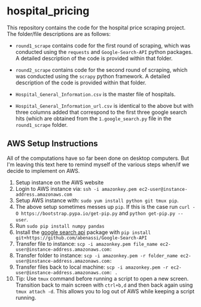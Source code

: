 # hospital_pricing

This repository contains the code for the hospital price scraping project. The folder/file descriptions are as follows:

- `round1_scrape` contains code for the first round of scraping, which was conducted using the `requests` and `Google-Search-API` python packages. A detailed description of the code is provided within that folder.

- `round2_scrape` contains code for the second round of scraping, which was conducted using the `scrapy` python framework. A detailed description of the code is provided within that folder.

- `Hospital_General_Information.csv` is the master file of hospitals.

- `Hospital_General_Information_url.csv` is identical to the above but with three columns added that correspond to the first three google search hits (which are obtained from the `1.google_search.py` file in the `round1_scrape` folder.

## AWS Setup Instructions

All of the computations have so far been done on desktop computers. But I'm leaving this text here to remind myself of the various steps when/if we decide to implement on AWS.

1. Setup instance on the AWS website
2. Login to AWS instance via: `ssh -i amazonkey.pem ec2-user@instance-address.amazonaws.com`
3. Setup AWS instance with: `sudo yum install python git tmux pip`.
4. The above setup sometimes messes up `pip`. If this is the case run `curl -O https://bootstrap.pypa.io/get-pip.py` and `python get-pip.py --user`.
5. Run `sudo pip install numpy pandas`
6. Install the [google search api](https://github.com/abenassi/Google-Search-API) package with `pip install git+https://github.com/abenassi/Google-Search-API`
7. Transfer file to instance: `scp -i amazonkey.pem file_name ec2-user@instance-address.amazonaws.com:`
8. Transfer folder to instance: `scp -i amazonkey.pem -r folder_name ec2-user@instance-address.amazonaws.com:`
9. Transfer files back to local machine: `scp -i amazonkey.pem -r ec2-user@instance-address.amazonaws.com: .`
10. Tip: Use `tmux` command before running a script to open a new screen. Transition back to main screen with `ctrl+b,d` and then back again using `tmux attach -d`. This allows you to log out of AWS while keeping a script running.
